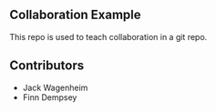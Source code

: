 
## Collaboration Example

This repo is used to teach collaboration in a git repo.

## Contributors

* Jack Wagenheim
* Finn Dempsey

